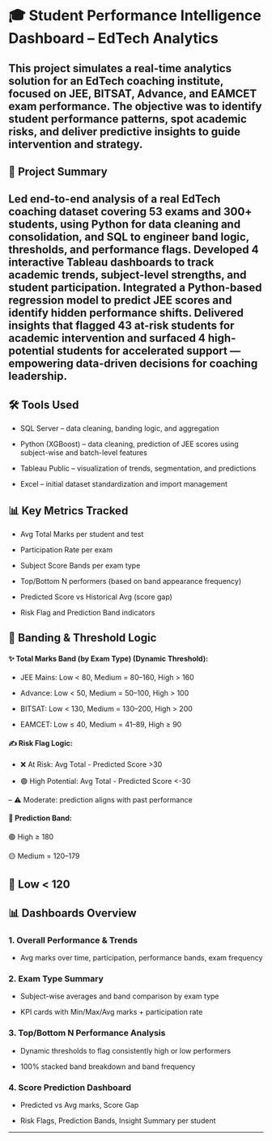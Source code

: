 # 🎓 Student Performance Intelligence Dashboard – EdTech Analytics

This project simulates a real-time analytics solution for an EdTech coaching institute, focused on JEE, BITSAT, Advance, and EAMCET exam performance. The objective was to identify student performance patterns, spot academic risks, and deliver predictive insights to guide intervention and strategy.
---


## 📌 Project Summary

Led end-to-end analysis of a real EdTech coaching dataset covering 53 exams and 300+ students, using Python for data cleaning and consolidation, and SQL to engineer band logic, thresholds, and performance flags. Developed 4 interactive Tableau dashboards to track academic trends, subject-level strengths, and student participation. Integrated a Python-based regression model to predict JEE scores and identify hidden performance shifts. Delivered insights that flagged 43 at-risk students for academic intervention and surfaced 4 high-potential students for accelerated support — empowering data-driven decisions for coaching leadership.
---

## 🛠 Tools Used

- SQL Server – data cleaning, banding logic, and aggregation

- Python (XGBoost) – data cleaning, prediction of JEE scores using subject-wise and batch-level features

- Tableau Public – visualization of trends, segmentation, and predictions

- Excel – initial dataset standardization and import management




## 📊 Key Metrics Tracked

- Avg Total Marks per student and test

- Participation Rate per exam

- Subject Score Bands per exam type

- Top/Bottom N performers (based on band appearance frequency)

- Predicted Score vs Historical Avg (score gap)

- Risk Flag and Prediction Band indicators

## 📐 Banding & Threshold Logic

#### ✨ Total Marks Band (by Exam Type) (Dynamic Threshold):

- JEE Mains: Low < 80, Medium = 80–160, High > 160

- Advance: Low < 50, Medium = 50–100, High > 100

- BITSAT: Low < 130, Medium = 130–200, High > 200

- EAMCET: Low ≤ 40, Medium = 41–89, High ≥ 90

#### ✍️ Risk Flag Logic:

- ❌ At Risk: Avg Total - Predicted Score >30

- 🟢 High Potential: Avg Total - Predicted Score <-30

– ⚠️ Moderate: prediction aligns with past performance

#### 🎯 Prediction Band:

🟢 High ≥ 180

🟡 Medium = 120–179

🔴 Low < 120
---




## 📊 Dashboards Overview

### 1. Overall Performance & Trends

- Avg marks over time, participation, performance bands, exam frequency

### 2. Exam Type Summary

- Subject-wise averages and band comparison by exam type

- KPI cards with Min/Max/Avg marks + participation rate

### 3. Top/Bottom N Performance Analysis

- Dynamic thresholds to flag consistently high or low performers

- 100% stacked band breakdown and band frequency

### 4. Score Prediction Dashboard

- Predicted vs Avg marks, Score Gap

- Risk Flags, Prediction Bands, Insight Summary per student
---






